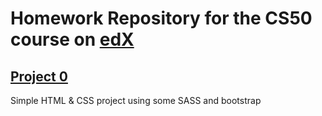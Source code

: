 # Homework Repository for the CS50 course on [edX](https://courses.edx.org/courses/course-v1:HarvardX+CS50W+Web/course/)

## [Project 0](project0/index.html)
Simple HTML & CSS project using some SASS and bootstrap
